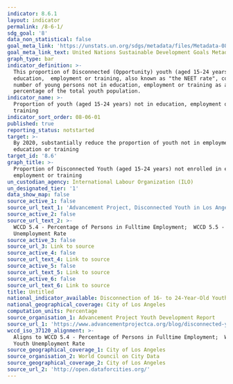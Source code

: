```yaml
---
indicator: 8.6.1
layout: indicator
permalink: /8-6-1/
sdg_goal: '8'
data_non_statistical: false
goal_meta_link: 'https://unstats.un.org/sdgs/metadata/files/Metadata-08-06-01.pdf'
goal_meta_link_text: United Nations Sustainable Development Goals Metadata (PDF 382 KB)
graph_type: bar
indicator_definition: >-
  This proportion of Disconnected (Opportunity) youth (aged 15-24 years) not in
  education,  employment or training, also known as "the NEET rate", conveys the
  number of young persons not in education, employment or training as a
  percentage of the total youth population.
indicator_name: >-
  Proportion of youth (aged 15-24 years) not in education, employment or
  training
indicator_sort_order: 08-06-01
published: true
reporting_status: notstarted
target: >-
  By 2020, substantially reduce the proportion of youth not in employment,
  education or training
target_id: '8.6'
graph_title: >-
  Proportion of Disconnected Youth (aged 15-24 years) not enrolled in education,
  employment or training
un_custodian_agency: International Labour Organization (ILO)
un_designated_tier: '1'
data_show_map: false
source_active_1: false
source_url_text_1: 'Advancement Project, Disconnected Youth in Los Angeles'
source_active_2: false
source_url_text_2: >-
  WCCD 5.4 - Percentage of Persons in Fulltime Employment;  WCCD 5.5 - Youth
  Unemployment Rate
source_active_3: false
source_url_3: Link to source
source_active_4: false
source_url_text_4: Link to source
source_active_5: false
source_url_text_5: Link to source
source_active_6: false
source_url_text_6: Link to source
title: Untitled
national_indicator_available: Disconnection of 16- to 24-Year-Old Youth in Los Angeles (2011-2015)
national_geographical_coverage: City of Los Angeles
computation_units: Percentage
source_organisation_1: Advancement Project Youth Development Report
source_url_1: 'https://www.advancementprojectca.org/blog/disconnected-youth-in-los-angeles'
wccd_iso_37120_alignment: >-
  Aligns to WCCD 5.4 - Percentage of Persons in Fulltime Employment;  WCCD 5.5 -
  Youth Unemployment Rate
source_geographical_coverage_1: City of Los Angeles
source_organisation_2: World Council on City Data
source_geographical_coverage_2: City of Los Angeles
source_url_2: 'http://open.dataforcities.org/'
---
```

